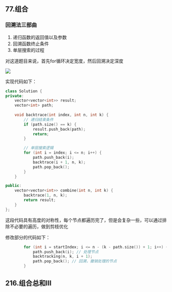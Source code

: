 ## 77.组合

### 回溯法三部曲

1. 递归函数的返回值以及参数
2. 回溯函数终止条件
3. 单层搜索的过程

对这道题目来说，首先for循环决定宽度，然后回溯决定深度

![](https://github.com/SorryQin/LeetCode_First_Time/blob/main/data/3.5.1.png)

实现代码如下：

```c++
class Solution {
private:
    vector<vector<int>> result;
    vector<int> path;
    
    void backtrace(int index, int n, int k) {
        // 递归结束条件
        if (path.size() == k) {
            result.push_back(path);
            return;
        }

        // 单层搜索逻辑
        for (int i = index; i <= n; i++) {
            path.push_back(i);
            backtrace(i + 1, n, k);
            path.pop_back();
        }
    }

public:
    vector<vector<int>> combine(int n, int k) {
        backtrace(1, n, k);
        return result;
    }
};
```

这段代码具有高度的对称性，每个节点都遍历完了，但是会复杂一些，可以通过排除不必要的遍历，做到剪枝优化

修改部分的代码如下：

```c++
        for (int i = startIndex; i <= n - (k - path.size()) + 1; i++) { // 优化的地方
            path.push_back(i); // 处理节点
            backtracking(n, k, i + 1);
            path.pop_back(); // 回溯，撤销处理的节点
        }
```

## 216.组合总和III



